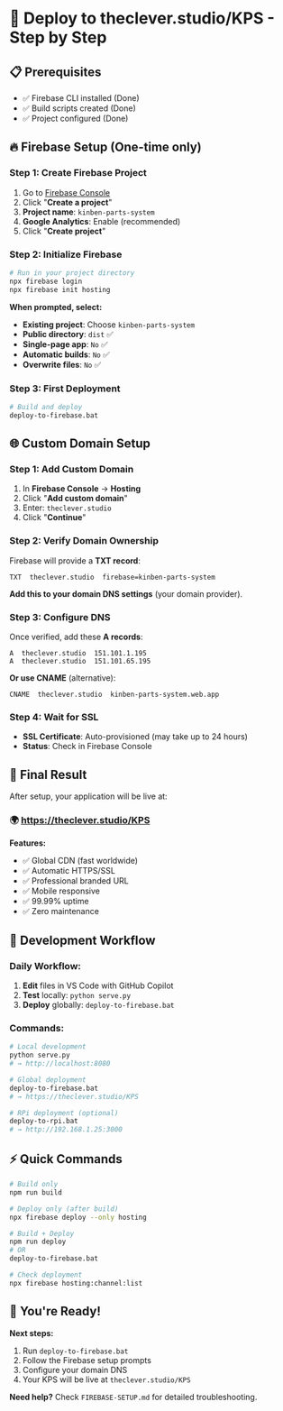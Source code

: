 # 🚀 Deploy to theclever.studio/KPS - Step by Step

## 📋 Prerequisites
- ✅ Firebase CLI installed (Done)
- ✅ Build scripts created (Done)
- ✅ Project configured (Done)

## 🔥 Firebase Setup (One-time only)

### Step 1: Create Firebase Project
1. Go to [Firebase Console](https://console.firebase.google.com/)
2. Click "**Create a project**"
3. **Project name**: `kinben-parts-system`
4. **Google Analytics**: Enable (recommended)
5. Click "**Create project**"

### Step 2: Initialize Firebase
```bash
# Run in your project directory
npx firebase login
npx firebase init hosting
```

**When prompted, select:**
- **Existing project**: Choose `kinben-parts-system`
- **Public directory**: `dist` ✅
- **Single-page app**: `No` ✅
- **Automatic builds**: `No` ✅
- **Overwrite files**: `No` ✅

### Step 3: First Deployment
```bash
# Build and deploy
deploy-to-firebase.bat
```

## 🌐 Custom Domain Setup

### Step 1: Add Custom Domain
1. In **Firebase Console** → **Hosting**
2. Click "**Add custom domain**"
3. Enter: `theclever.studio`
4. Click "**Continue**"

### Step 2: Verify Domain Ownership
Firebase will provide a **TXT record**:
```dns
TXT  theclever.studio  firebase=kinben-parts-system
```

**Add this to your domain DNS settings** (your domain provider).

### Step 3: Configure DNS
Once verified, add these **A records**:
```dns
A  theclever.studio  151.101.1.195
A  theclever.studio  151.101.65.195
```

**Or use CNAME** (alternative):
```dns
CNAME  theclever.studio  kinben-parts-system.web.app
```

### Step 4: Wait for SSL
- **SSL Certificate**: Auto-provisioned (may take up to 24 hours)
- **Status**: Check in Firebase Console

## 🎯 Final Result

After setup, your application will be live at:

### 🌍 **https://theclever.studio/KPS**

**Features:**
- ✅ Global CDN (fast worldwide)
- ✅ Automatic HTTPS/SSL
- ✅ Professional branded URL
- ✅ Mobile responsive
- ✅ 99.99% uptime
- ✅ Zero maintenance

## 🔄 Development Workflow

### Daily Workflow:
1. **Edit** files in VS Code with GitHub Copilot
2. **Test** locally: `python serve.py`
3. **Deploy** globally: `deploy-to-firebase.bat`

### Commands:
```bash
# Local development
python serve.py
# → http://localhost:8080

# Global deployment  
deploy-to-firebase.bat
# → https://theclever.studio/KPS

# RPi deployment (optional)
deploy-to-rpi.bat
# → http://192.168.1.25:3000
```

## ⚡ Quick Commands

```bash
# Build only
npm run build

# Deploy only (after build)
npx firebase deploy --only hosting

# Build + Deploy
npm run deploy
# OR
deploy-to-firebase.bat

# Check deployment
npx firebase hosting:channel:list
```

## 🎉 You're Ready!

**Next steps:**
1. Run `deploy-to-firebase.bat`
2. Follow the Firebase setup prompts
3. Configure your domain DNS
4. Your KPS will be live at `theclever.studio/KPS`

**Need help?** Check `FIREBASE-SETUP.md` for detailed troubleshooting.
